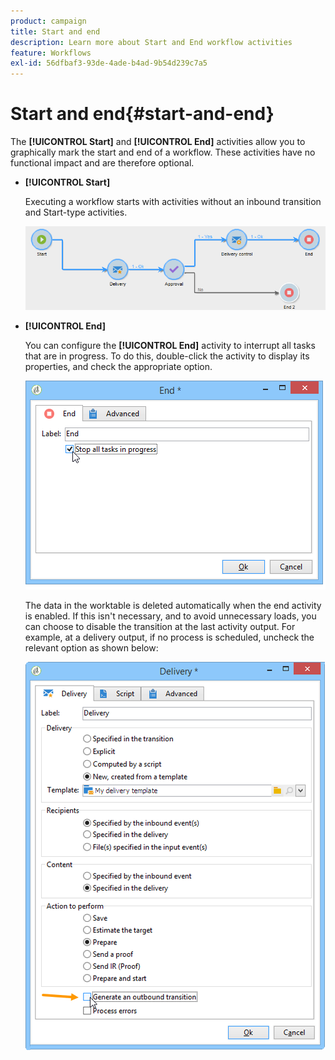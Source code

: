 ```yaml
---
product: campaign
title: Start and end
description: Learn more about Start and End workflow activities
feature: Workflows
exl-id: 56dfbaf3-93de-4ade-b4ad-9b54d239c7a5
---
```

# Start and end{#start-and-end}



The **[!UICONTROL Start]** and **[!UICONTROL End]** activities allow you to graphically mark the start and end of a workflow. These activities have no functional impact and are therefore optional.

* **[!UICONTROL Start]**

  Executing a workflow starts with activities without an inbound transition and Start-type activities.

  ![](assets/s_user_segmentation_start_stop.png)

* **[!UICONTROL End]**

  You can configure the **[!UICONTROL End]** activity to interrupt all tasks that are in progress. To do this, double-click the activity to display its properties, and check the appropriate option.

  ![](assets/s_user_segmentation_end.png)

  The data in the worktable is deleted automatically when the end activity is enabled. If this isn't necessary, and to avoid unnecessary loads, you can choose to disable the transition at the last activity output. For example, at a delivery output, if no process is scheduled, uncheck the relevant option as shown below:

  ![](assets/s_advuser_delivery_option_no_output.png)
